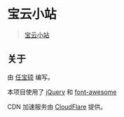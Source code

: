 # 宝云小站

> [宝云小站](https://baoyun.ren)

## 关于

由 [任宝硕](https://baoshuo.ren) 编写。

本项目使用了 [jQuery](https://jquery.com/) 和 [font-awesome](http://fontawesome.io/)

CDN 加速服务由 [CloudFlare](https://www.cloudflare.com/) 提供。
